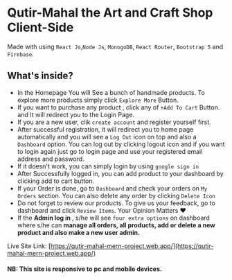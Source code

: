 
# Qutir-Mahal the Art and Craft Shop Client-Side

Made with using `React Js`,`Node Js`, `MonogoDB`, `React Router`, `Bootstrap 5` and `Firebase`. 

## What's inside?
* In the Homepage You will See a bunch of handmade products. To explore more products simply click `Explore More` Button.
* If you want to purchase any product , click any of `+Add To Cart` Button. and It will redirect you to the Login Page.
* If you are a new user, clik `create account` and register yourself first.
* After successful registration, it will redirect you to home page automatically and you will see a `Log Out` icon on top and also a `Dashboard` option. You can log out by clicking logout icon and if you want to login again just go to login page and use your registered email address and password. 
* If it doesn't work, you can simply login by using `google sign in`
* After Successfully logged in, you can add product to your dashboard by clicking add to cart button.
* If your Order is done, go to `Dashboard` and check your orders on `My Orders` section. You can also delete any order by clicking `Delete Icon`
* Do not forget to review our products. To give us your feedback, go to dashboard and click  `Review Items`. Your Opinion Matters ❤
* If the <b> Admin log in </b>, s/he will see `four extra options`  on dashboard where s/he can <b> manage all orders, all products, add or delete a new product and also make a new user admin. </b>


Live Site Link: [https://qutir-mahal-mern-project.web.app/](https://qutir-mahal-mern-project.web.app/) 

#### NB: This site is responsive to pc and mobile devices.